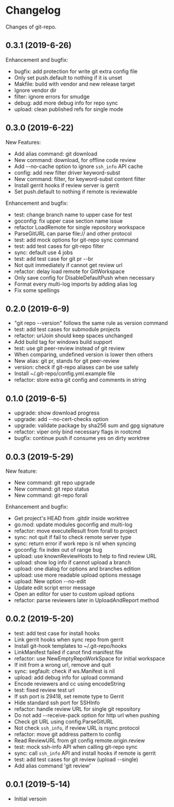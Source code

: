 # Changelog

Changes of git-repo.

## 0.3.1 (2019-6-26)

Enhancement and bugfix:

+ bugfix: add protection for write git extra config file
+ Only set push.default to nothing if it is unset
+ Makfile: build with vendor and new release target
+ Ignore vendor dir
+ filter: ignore errors for smudge
+ debug: add more debug info for repo sync
+ upload: clean published refs for single mode

## 0.3.0 (2019-6-22)

New Features:

+ Add alias command: git download
+ New command: download, for offline code review
+ Add --no-cache option to ignore `ssh_info` API cache
+ config: add new filter driver keyword-subst
+ New command: filter, for keyword-subst content filter
+ Install gerrit hooks if review server is gerrit
+ Set push.default to nothing if remote is reviewable

Enhancement and bugfix:

+ test: change branch name to upper case for test
+ goconfig: fix upper case section name issue
+ refactor LoadRemote for single repository workspace
+ ParseGitURL can parse file:// and other protocol
+ test: add mock options for git-repo sync command
+ test: add test cases for git-repo filter
+ sync: default use 4 jobs
+ test: add test case for git pr --br <branch>
+ Not quit immediately if cannot get review url
+ refactor: delay load remote for GitWorkspace
+ Only save config for DisableDefaultPush when necessary
+ Format every multi-log imports by adding alias log
+ Fix some spellings

## 0.2.0 (2019-6-9)

+ "git repo --version" follows the same rule as version command
+ test: add test cases for submodule projects
+ refactor: urlJoin should keep spaces unchanged
+ Add build tag for windows build support
+ test: use git peer-review instead of git review
+ When comparing, undefined version is lower then others
+ New alias: git pr, stands for git peer-review
+ version: check if git-repo aliases can be use safely
+ Install ~/.git-repo/config.yml.example file
+ refactor: store extra git config and comments in string

## 0.1.0 (2019-6-5)

+ upgrade: show download progress
+ upgrade: add --no-cert-checks option
+ upgrade: validate package by sha256 sum and gpg signature
+ refactor: viper only bind necessary flags in rootcmd
+ bugfix: continue push if consume yes on dirty worktree

## 0.0.3 (2019-5-29)

New feature:

+ New command: git repo upgrade
+ New command: git repo status
+ New command: git-repo forall

Enhancement and bugfix:

+ Get project's HEAD from .gitdir inside worktree
+ go.mod: update modules goconfig and multi-log
+ refactor: move executeResult from forall to project
+ sync: not quit if fail to check remote server type
+ sync: return error if work repo is nil when syncing
+ goconfig: fix index out of range bug
+ upload: use knownReviewHosts to help to find review URL
+ upload: show log info if cannot upload a branch
+ upload: one dialog for options and branches edition
+ upload: use more readable upload options message
+ upload: New option --no-edit
+ Update edit script error message
+ Open an editor for user to custom upload options
+ refactor: parse reviewers later in UploadAndReport method

## 0.0.2 (2019-5-20)

+ test: add test case for install hooks
+ Link gerrit hooks when sync repo from gerrit
+ Install git-hook templates to ~/.git-repo/hooks
+ LinkManifest failed if canot find manifest file
+ refactor: use NewEmptyRepoWorkSpace for initial workspace
+ If init from a wrong url, remove and quit
+ sync: segfault: check if ws.Manifest is nil
+ upload: add debug info for upload command
+ Encode reviewers and cc using encodeString
+ test: fixed review test url
+ If ssh port is 29418, set remote type to Gerrit
+ Hide standard ssh port for SSHInfo
+ refactor: handle review URL for single git repository
+ Do not add --receive-pack option for http url when pushing
+ Check git URL using config.ParseGitURL
+ Not check `ssh_info`, if review URL is rsync protocol
+ refactor: move git address pattern to config
+ Read ReviewURL from git config remote.origin.review
+ test: mock ssh-info API when calling git-repo sync
+ sync: call `ssh_info` API and install hooks if remote is gerrit
+ test: add test cases for git review (upload --single)
+ Add alias command 'git review'

## 0.0.1 (2019-5-14)

+ Initial versoin
